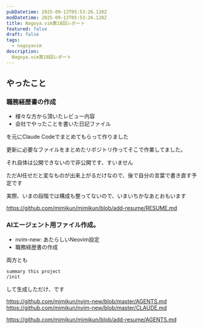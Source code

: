 ```yaml
---
pubDatetime: 2025-09-13T05:53:26.120Z
modDatetime: 2025-09-13T05:53:26.120Z
title: Nagoya.vim第18回レポート
featured: false
draft: false
tags:
  - nagoyavim
description:
  Nagoya.vim第18回レポート
---
```


## やったこと

### 職務経歴書の作成

- 様々な方から頂いたレビュー内容
- 会社でやったことを書いた日記ファイル

を元にClaude Codeでまとめてもらって作りました

更新に必要なファイルをまとめたリポジトリ作ってそこで作業してました。

それ自体は公開できないので非公開です、すいません

ただAI任せだと変なものが出来上がるだけなので、後で自分の言葉で書き直す予定です

実際、いまの段階では構成も整ってないので、いまいちかなあとおもいます

https://github.com/mimikun/mimikun/blob/add-resume/RESUME.md

### AIエージェント用ファイル作成。

- nvim-new: あたらしいNeovim設定
- 職務経歴書の作成

両方とも

```md
summary this project
/init
```

して生成しただけ、です

https://github.com/mimikun/nvim-new/blob/master/AGENTS.md
https://github.com/mimikun/nvim-new/blob/master/CLAUDE.md

https://github.com/mimikun/mimikun/blob/add-resume/AGENTS.md

